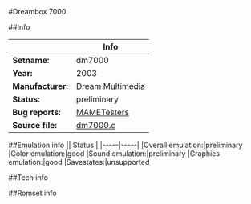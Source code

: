 #Dreambox 7000

##Info

||Info|
|-----|-----|
|**Setname:**|dm7000
|**Year:**|2003
|**Manufacturer:**|Dream Multimedia
|**Status:**|preliminary
|**Bug reports:**|[MAMETesters](http://mametesters.org/view_all_set.php?type=1&temporary=y&search=dm7000.c)
|**Source file:**|[dm7000.c](https://github.com/mamedev/mame/blob/master/src/mess/drivers/dm7000.c)

##Emulation info
|| Status |
|-----|-----|
|Overall emulation:|preliminary
|Color emulation:|good
|Sound emulation:|preliminary
|Graphics emulation:|good
|Savestates:|unsupported

##Tech info

##Romset info

<!--- START OF EDITED COMMENT DO NOT TOUCH TEXT ABOVE-->
